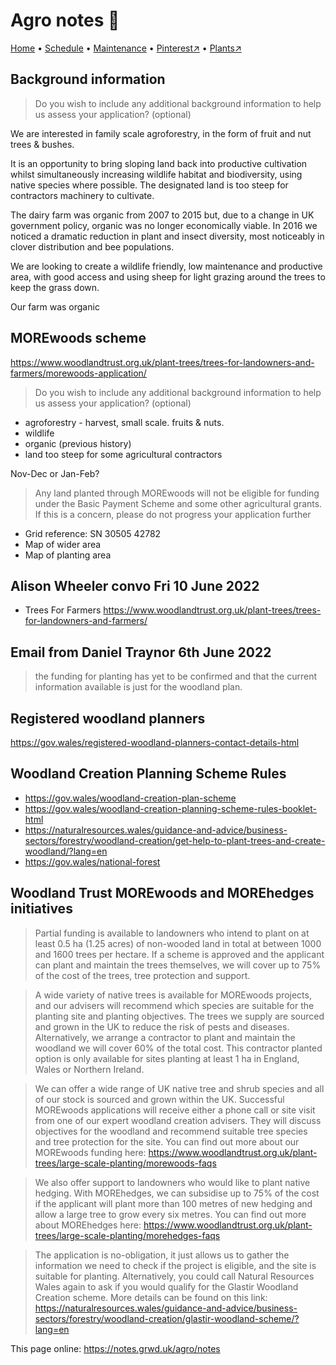# Agro notes 📝

[Home](https://notes.grwd.uk/agro/) • [Schedule](https://notes.grwd.uk/agro/schedule) • [Maintenance](https://notes.grwd.uk/agro/management) • [Pinterest↗](https://pinterest.co.uk/NatureWorksGarden/agro) • [Plants↗](https://bit.ly/agro-plants)

## Background information

> Do you wish to include any additional background information to help us assess your application? (optional)

We are interested in family scale agroforestry, in the form of fruit and nut trees & bushes. 

It is an opportunity to bring sloping land back into productive cultivation whilst simultaneously increasing wildlife habitat and biodiversity, using native species where possible. The designated land is too steep for contractors machinery to cultivate. 

The dairy farm was organic from 2007 to 2015 but, due to a change in UK government policy, organic was no longer economically viable. In 2016 we noticed a dramatic reduction in plant and insect diversity, most noticeably in clover distribution and bee populations.

We are looking to create a wildlife friendly, low maintenance and productive area, with good access and using sheep for light grazing around the trees to keep the grass down.


Our farm was organic

## MOREwoods scheme

<https://www.woodlandtrust.org.uk/plant-trees/trees-for-landowners-and-farmers/morewoods-application/>

> Do you wish to include any additional background information to help us assess your application? (optional)

* agroforestry - harvest, small scale. fruits & nuts.
* wildlife
* organic (previous history)
* land too steep for some agricultural contractors 

Nov-Dec or Jan-Feb?

> Any land planted through MOREwoods will not be eligible for funding under the Basic Payment Scheme and some other agricultural grants. If this is a concern, please do not progress your application further

* Grid reference: SN 30505 42782
* Map of wider area
* Map of planting area

## Alison Wheeler convo Fri 10 June 2022

* Trees For Farmers <https://www.woodlandtrust.org.uk/plant-trees/trees-for-landowners-and-farmers/>

## Email from Daniel Traynor 6th June 2022

>  the funding for planting has yet to be confirmed and that the current information available is just for the woodland plan.

## Registered woodland planners

<https://gov.wales/registered-woodland-planners-contact-details-html>

## Woodland Creation Planning Scheme Rules

* <https://gov.wales/woodland-creation-plan-scheme>
* <https://gov.wales/woodland-creation-planning-scheme-rules-booklet-html>
* <https://naturalresources.wales/guidance-and-advice/business-sectors/forestry/woodland-creation/get-help-to-plant-trees-and-create-woodland/?lang=en>
* <https://gov.wales/national-forest>


## Woodland Trust MOREwoods and MOREhedges initiatives

> Partial funding is available to landowners who intend to plant on at least 0.5 ha (1.25 acres) of non-wooded land in total at between 1000 and 1600 trees per hectare. If a scheme is approved and the applicant can plant and maintain the trees themselves, we will cover up to 75% of the cost of the trees, tree protection and support. 
 
> A wide variety of native trees is available for MOREwoods projects, and our advisers will recommend which species are suitable for the planting site and planting objectives. The trees we supply are sourced and grown in the UK to reduce the risk of pests and diseases. Alternatively, we arrange a contractor to plant and maintain the woodland we will cover 60% of the total cost. This contractor planted option is only available for sites planting at least 1 ha in England, Wales or Northern Ireland. 

> We can offer a wide range of UK native tree and shrub species and all of our stock is sourced and grown within the UK. Successful MOREwoods applications will receive either a phone call or site visit from one of our expert woodland creation advisers. They will discuss objectives for the woodland and recommend suitable tree species and tree protection for the site. You can find out more about our MOREwoods funding here: <https://www.woodlandtrust.org.uk/plant-trees/large-scale-planting/morewoods-faqs>
 
> We also offer support to landowners who would like to plant native hedging. With MOREhedges, we can subsidise up to 75% of the cost if the applicant will plant more than 100 metres of new hedging and allow a large tree to grow every six metres. You can find out more about MOREhedges here: <https://www.woodlandtrust.org.uk/plant-trees/large-scale-planting/morehedges-faqs>
 
> The application is no-obligation, it just allows us to gather the information we need to check if the project is eligible, and the site is suitable for planting. Alternatively, you could call Natural Resources Wales again to ask if you would qualify for the Glastir Woodland Creation scheme.  More details can be found on this link: <https://naturalresources.wales/guidance-and-advice/business-sectors/forestry/woodland-creation/glastir-woodland-scheme/?lang=en>

This page online: <https://notes.grwd.uk/agro/notes>
